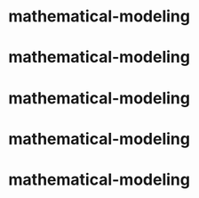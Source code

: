 # mathematical-modeling
# mathematical-modeling
# mathematical-modeling
# mathematical-modeling
# mathematical-modeling
